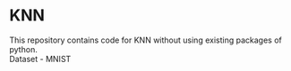 # KNN
This repository contains code for KNN without using existing packages of python.   
Dataset - MNIST 
